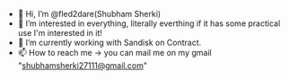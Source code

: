 - 👋 Hi, I’m @fled2dare(Shubham Sherki)  
- 👀 I’m interested in everything, literally everthing if it has some practical use I'm interested in it!
- 🌱 I’m currently working with Sandisk on Contract.
- 📫 How to reach me -> you can mail me on my gmail "shubhamsherki27111@gmail.com"

<!---
fled2dare/fled2dare is a ✨ special ✨ repository because its `README.md` (this file) appears on your GitHub profile.
You can click the Preview link to take a look at your changes.
--->

